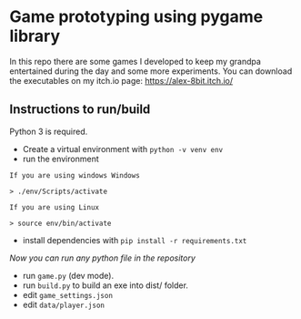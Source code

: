 # Game prototyping using pygame library
In this repo there are some games I developed to keep my grandpa entertained during the day and some more experiments. You can download the executables on my itch.io page: https://alex-8bit.itch.io/
## Instructions to run/build
Python 3 is required. 

- Create a virtual environment with `python -v venv env`
- run the environment

```
If you are using windows Windows

> ./env/Scripts/activate

If you are using Linux

> source env/bin/activate
```
- install dependencies with `pip install -r requirements.txt`

*Now you can run any python file in the repository*

- run `game.py` (dev mode).
- run `build.py` to build an exe into dist/ folder.
- edit `game_settings.json`
- edit `data/player.json`
